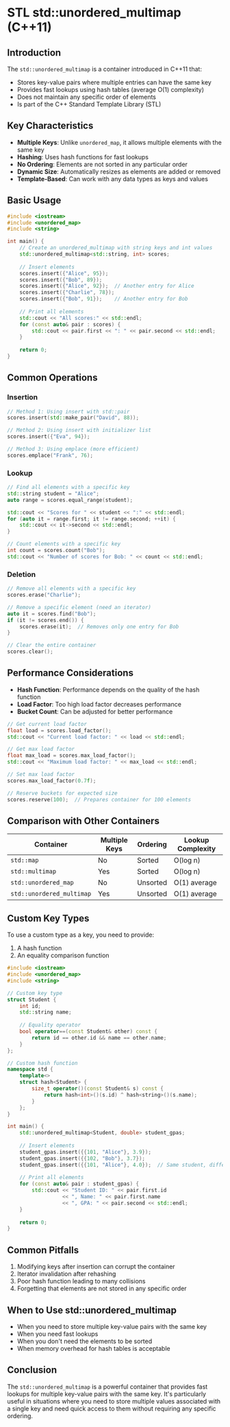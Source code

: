 # STL std::unordered_multimap (C++11)

## Introduction

The `std::unordered_multimap` is a container introduced in C++11 that:

- Stores key-value pairs where multiple entries can have the same key
- Provides fast lookups using hash tables (average O(1) complexity)
- Does not maintain any specific order of elements
- Is part of the C++ Standard Template Library (STL)

## Key Characteristics

- **Multiple Keys**: Unlike `unordered_map`, it allows multiple elements with the same key
- **Hashing**: Uses hash functions for fast lookups
- **No Ordering**: Elements are not sorted in any particular order
- **Dynamic Size**: Automatically resizes as elements are added or removed
- **Template-Based**: Can work with any data types as keys and values

## Basic Usage

```cpp
#include <iostream>
#include <unordered_map>
#include <string>

int main() {
    // Create an unordered_multimap with string keys and int values
    std::unordered_multimap<std::string, int> scores;
    
    // Insert elements
    scores.insert({"Alice", 95});
    scores.insert({"Bob", 89});
    scores.insert({"Alice", 92});  // Another entry for Alice
    scores.insert({"Charlie", 78});
    scores.insert({"Bob", 91});    // Another entry for Bob
    
    // Print all elements
    std::cout << "All scores:" << std::endl;
    for (const auto& pair : scores) {
        std::cout << pair.first << ": " << pair.second << std::endl;
    }
    
    return 0;
}
```

## Common Operations

### Insertion

```cpp
// Method 1: Using insert with std::pair
scores.insert(std::make_pair("David", 88));

// Method 2: Using insert with initializer list
scores.insert({"Eva", 94});

// Method 3: Using emplace (more efficient)
scores.emplace("Frank", 76);
```

### Lookup

```cpp
// Find all elements with a specific key
std::string student = "Alice";
auto range = scores.equal_range(student);

std::cout << "Scores for " << student << ":" << std::endl;
for (auto it = range.first; it != range.second; ++it) {
    std::cout << it->second << std::endl;
}

// Count elements with a specific key
int count = scores.count("Bob");
std::cout << "Number of scores for Bob: " << count << std::endl;
```

### Deletion

```cpp
// Remove all elements with a specific key
scores.erase("Charlie");

// Remove a specific element (need an iterator)
auto it = scores.find("Bob");
if (it != scores.end()) {
    scores.erase(it);  // Removes only one entry for Bob
}

// Clear the entire container
scores.clear();
```

## Performance Considerations

- **Hash Function**: Performance depends on the quality of the hash function
- **Load Factor**: Too high load factor decreases performance
- **Bucket Count**: Can be adjusted for better performance

```cpp
// Get current load factor
float load = scores.load_factor();
std::cout << "Current load factor: " << load << std::endl;

// Get max load factor
float max_load = scores.max_load_factor();
std::cout << "Maximum load factor: " << max_load << std::endl;

// Set max load factor
scores.max_load_factor(0.7f);

// Reserve buckets for expected size
scores.reserve(100);  // Prepares container for 100 elements
```

## Comparison with Other Containers

| Container | Multiple Keys | Ordering | Lookup Complexity |
|-----------|---------------|----------|-------------------|
| `std::map` | No | Sorted | O(log n) |
| `std::multimap` | Yes | Sorted | O(log n) |
| `std::unordered_map` | No | Unsorted | O(1) average |
| `std::unordered_multimap` | Yes | Unsorted | O(1) average |

## Custom Key Types

To use a custom type as a key, you need to provide:

1. A hash function
2. An equality comparison function

```cpp
#include <iostream>
#include <unordered_map>
#include <string>

// Custom key type
struct Student {
    int id;
    std::string name;
    
    // Equality operator
    bool operator==(const Student& other) const {
        return id == other.id && name == other.name;
    }
};

// Custom hash function
namespace std {
    template<>
    struct hash<Student> {
        size_t operator()(const Student& s) const {
            return hash<int>()(s.id) ^ hash<string>()(s.name);
        }
    };
}

int main() {
    std::unordered_multimap<Student, double> student_gpas;
    
    // Insert elements
    student_gpas.insert({{101, "Alice"}, 3.9});
    student_gpas.insert({{102, "Bob"}, 3.7});
    student_gpas.insert({{101, "Alice"}, 4.0});  // Same student, different semester
    
    // Print all elements
    for (const auto& pair : student_gpas) {
        std::cout << "Student ID: " << pair.first.id 
                  << ", Name: " << pair.first.name
                  << ", GPA: " << pair.second << std::endl;
    }
    
    return 0;
}
```

## Common Pitfalls

1. Modifying keys after insertion can corrupt the container
2. Iterator invalidation after rehashing
3. Poor hash function leading to many collisions
4. Forgetting that elements are not stored in any specific order

## When to Use std::unordered_multimap

- When you need to store multiple key-value pairs with the same key
- When you need fast lookups
- When you don't need the elements to be sorted
- When memory overhead for hash tables is acceptable

## Conclusion

The `std::unordered_multimap` is a powerful container that provides fast lookups for multiple key-value pairs with the same key. It's particularly useful in situations where you need to store multiple values associated with a single key and need quick access to them without requiring any specific ordering.
